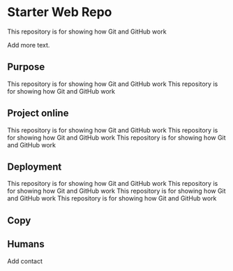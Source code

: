 # Starter Web Repo

This repository is for showing how Git and GitHub work

Add more text.

## Purpose
This repository is for showing how Git and GitHub work
This repository is for showing how Git and GitHub work


## Project online
This repository is for showing how Git and GitHub work
This repository is for showing how Git and GitHub work
This repository is for showing how Git and GitHub work


## Deployment
This repository is for showing how Git and GitHub work
This repository is for showing how Git and GitHub work
This repository is for showing how Git and GitHub work
This repository is for showing how Git and GitHub work

## Copy

## Humans

Add contact